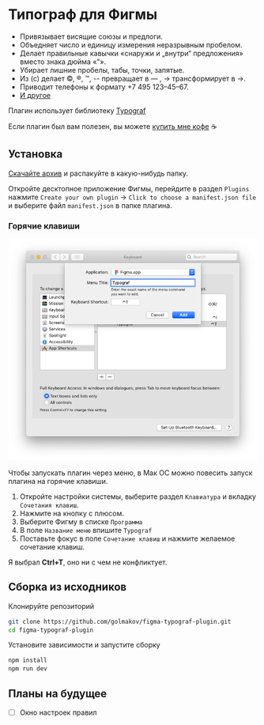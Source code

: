 # Типограф для Фигмы

* Привязывает висящие союзы и предлоги.
* Объедняет число и единицу измерения неразрывным пробелом.
* Делает правильные кавычки «снаружи и „внутри“ предложения» вместо знака дюйма «"».
* Убирает лишние пробелы, табы, точки, запятые.
* Из (с) делает ©, ®, ™, -- превращает в — , -> трансформирует в →.
* Приводит телефоны к формату +7 495 123–45–67.
* [И другое](https://github.com/typograf/typograf/blob/dev/docs/RULES.ru.md)

Плагин использует библиотеку [Typograf](https://github.com/typograf/typograf)

Если плагин был вам полезен, вы можете [купить мне кофе](https://rocketbank.ru/aleksandr.golmakov) ☕️

## Установка

[Скачайте архив](https://github.com/golmakov/figma-typograf-plugin/releases/download/v1.1.0/figma-typograf-plugin.zip) и распакуйте в какую-нибудь папку.

Откройте десктопное приложение Фигмы, перейдите в раздел `Plugins` нажмите `Create your own plugin` -> `Click to choose a manifest.json file` и выберите файл `manifest.json` в папке плагина.

### Горячие клавиши

![Горячие клавиши](./img/03-shortcut.png)

Чтобы запускать плагин через меню, в Мак ОС можно повесить запуск плагина на горячие клавиши.

1. Откройте настройки системы, выберите раздел `Клавиатура` и вкладку `Сочетания клавиш`.
2. Нажмите на кнопку с плюсом. 
3. Выберите Фигму в списке `Программа`
4. В поле `Название меню` впишите `Typograf`
5. Поставьте фокус в поле `Сочетание клавиш` и нажмите желаемое сочетание клавиш.

Я выбрал **Ctrl+T**, оно ни с чем не конфликтует.

## Сборка из исходников

Клонируйте репозиторий

```bash
git clone https://github.com/golmakov/figma-typograf-plugin.git
cd figma-typograf-plugin
```

Установите зависимости и запустите сборку

```bash
npm install
npm run dev
```

## Планы на будущее

- [ ] Окно настроек правил